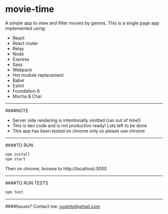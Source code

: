 # movie-time
A simple app to view and filter movies by genres.
This is a single page app implemented using:

 * React
 * React router
 * Relay
 * Node
 * Express
 * Sass
 * Webpack
 * Hot module replacement
 * Babel
 * Eslint
 * Foundation 6
 * Mocha & Chai

- - - -

####NOTE
 * Server side rendering is intentionally omitted (ran out of time!)
 * This is dev code and is not production ready! Lots left to be done
 * This app has been tested on chrome only so please use chrome

- - - -

####TO RUN
```javascript
npm install
npm start
```

Then on chrome, browse to http://localhost:3000

- - - -

####TO RUN TESTS
```javascript
npm test
```

- - - -

####Issues?
Contact me: yusinto@gmail.com
